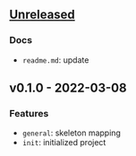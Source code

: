 <a name="unreleased"></a>
## [Unreleased]

### Docs
- `readme.md`: update


<a name="v0.1.0"></a>
## v0.1.0 - 2022-03-08
### Features
- `general`: skeleton mapping
- `init`: initialized project


[Unreleased]: https://github.com/tigorlazuardi/light-novel-translation-scraper/compare/v0.1.0...HEAD
